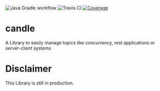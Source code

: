![Java Gradle workflow](https://github.com/BlueBox-Wolff/candle/workflows/Java%20CI/badge.svg)
![Travis CI](https://travis-ci.org/BlueBox-Wolff/candle.svg?branch=master)
[![Coverage](https://coveralls.io/repos/github/BlueBox-Wolff/candle/badge.svg?branch=master)](https://coveralls.io/github/BlueBox-Wolff/candle?branch=master)

# candle
A Library to easily manage topics like concurrency, rest applications or server-client systems

# Disclaimer
This Library is still in production.
